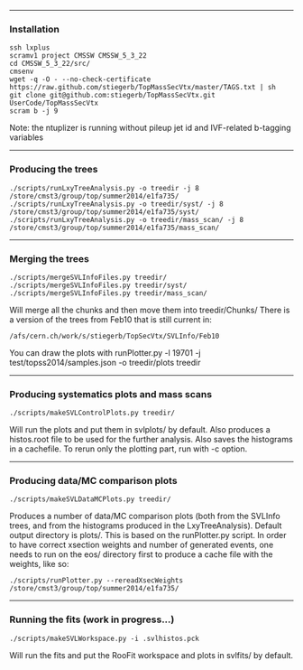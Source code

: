 ------------------------------------------------------
### Installation

```
ssh lxplus
scramv1 project CMSSW CMSSW_5_3_22
cd CMSSW_5_3_22/src/
cmsenv
wget -q -O - --no-check-certificate https://raw.github.com/stiegerb/TopMassSecVtx/master/TAGS.txt | sh
git clone git@github.com:stiegerb/TopMassSecVtx.git UserCode/TopMassSecVtx
scram b -j 9
```

Note: the ntuplizer is running without pileup jet id and IVF-related b-tagging variables

------------------------------------------------------
### Producing the trees

```
./scripts/runLxyTreeAnalysis.py -o treedir -j 8 /store/cmst3/group/top/summer2014/e1fa735/
./scripts/runLxyTreeAnalysis.py -o treedir/syst/ -j 8 /store/cmst3/group/top/summer2014/e1fa735/syst/
./scripts/runLxyTreeAnalysis.py -o treedir/mass_scan/ -j 8 /store/cmst3/group/top/summer2014/e1fa735/mass_scan/

```

------------------------------------------------------
### Merging the trees

```
./scripts/mergeSVLInfoFiles.py treedir/
./scripts/mergeSVLInfoFiles.py treedir/syst/
./scripts/mergeSVLInfoFiles.py treedir/mass_scan/

```
Will merge all the chunks and then move them into treedir/Chunks/
There is a version of the trees from Feb10 that is still current in:
```
/afs/cern.ch/work/s/stiegerb/TopSecVtx/SVLInfo/Feb10
```
You can draw the plots with
runPlotter.py -l 19701  -j test/topss2014/samples.json -o treedir/plots treedir

------------------------------------------------------
### Producing systematics plots and mass scans

```
./scripts/makeSVLControlPlots.py treedir/

```
Will run the plots and put them in svlplots/ by default. Also produces a histos.root file to be used for the further analysis. Also saves the histograms in a cachefile. To rerun only the plotting part, run with -c option.


------------------------------------------------------
### Producing data/MC comparison plots

```
./scripts/makeSVLDataMCPlots.py treedir/

```
Produces a number of data/MC comparison plots (both from the SVLInfo trees, and from the histograms produced in the LxyTreeAnalysis). Default output directory is plots/. This is based on the runPlotter.py script. In order to have correct xsection weights and number of generated events, one needs to run on the eos/ directory first to produce a cache file with the weights, like so:
```
./scripts/runPlotter.py --rereadXsecWeights /store/cmst3/group/top/summer2014/e1fa735/

```


------------------------------------------------------
### Running the fits (work in progress...)

```
./scripts/makeSVLWorkspace.py -i .svlhistos.pck
```
Will run the fits and put the RooFit workspace and plots in svlfits/ by default.

